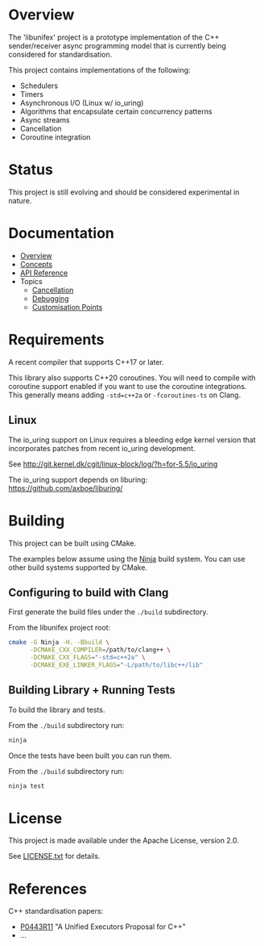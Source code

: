 # Overview

The 'libunifex' project is a prototype implementation of the C++ sender/receiver
async programming model that is currently being considered for standardisation.

This project contains implementations of the following:
* Schedulers
* Timers
* Asynchronous I/O (Linux w/ io_uring)
* Algorithms that encapsulate certain concurrency patterns
* Async streams
* Cancellation
* Coroutine integration

# Status

This project is still evolving and should be considered experimental in nature.

# Documentation

* [Overview](doc/overview.md)
* [Concepts](doc/concepts.md)
* [API Reference](doc/api_reference.md)
* Topics
  * [Cancellation](doc/cancellation.md)
  * [Debugging](doc/debugging.md)
  * [Customisation Points](doc/customisation_points.md)

# Requirements

A recent compiler that supports C++17 or later.

This library also supports C++20 coroutines. You will need to compile with
coroutine support enabled if you want to use the coroutine integrations.
This generally means adding `-std=c++2a` or `-fcoroutines-ts` on Clang.

## Linux

The io_uring support on Linux requires a bleeding edge kernel version
that incorporates patches from recent io_uring development.

See http://git.kernel.dk/cgit/linux-block/log/?h=for-5.5/io_uring

The io_uring support depends on liburing: https://github.com/axboe/liburing/

# Building

This project can be built using CMake.

The examples below assume using the [Ninja](https://ninja-build.org/) build system.
You can use other build systems supported by CMake.

## Configuring to build with Clang

First generate the build files under the `./build` subdirectory.

From the libunifex project root:
```sh
cmake -G Ninja -H. -Bbuild \
      -DCMAKE_CXX_COMPILER=/path/to/clang++ \
      -DCMAKE_CXX_FLAGS="-std=c++2a" \
      -DCMAKE_EXE_LINKER_FLAGS="-L/path/to/libc++/lib"
```

## Building Library + Running Tests

To build the library and tests.

From the `./build` subdirectory run:
```sh
ninja
```

Once the tests have been built you can run them.

From the `./build` subdirectory run:
```sh
ninja test
```

# License

This project is made available under the Apache License, version 2.0.

See [LICENSE.txt](license.txt) for details.

# References

C++ standardisation papers:
* [P0443R11](https://wg21.link) "A Unified Executors Proposal for C++"
* ...
